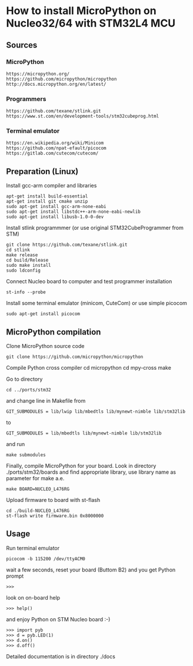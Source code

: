 
# How to install MicroPython on Nucleo32/64 with STM32L4 MCU

## Sources

### MicroPython

    https://micropython.org/
    https://github.com/micropython/micropython
    http://docs.micropython.org/en/latest/
    
### Programmers

    https://github.com/texane/stlink.git
    https://www.st.com/en/development-tools/stm32cubeprog.html
    
### Terminal emulator

    https://en.wikipedia.org/wiki/Minicom
    https://github.com/npat-efault/picocom
    https://gitlab.com/cutecom/cutecom/


## Preparation (Linux)

Install gcc-arm compiler and libraries

    apt-get install build-essential
    apt-get install git cmake unzip
    sudo apt-get install gcc-arm-none-eabi
    sudo apt-get install libstdc++-arm-none-eabi-newlib
    sudo apt-get install libusb-1.0-0-dev

Install stlink programmmer (or use original STM32CubeProgrammer from STM)

    git clone https://github.com/texane/stlink.git
    cd stlink
    make release
    cd build/Release
    sudo make install
    sudo ldconfig
    
Connect Nucleo board to computer and test programmer installation

    st-info --probe
    
Install some terminal emulator (minicom, CuteCom) or use simple picocom 

    sudo apt-get install picocom


## MicroPython compilation

Clone MicroPython source code

    git clone https://github.com/micropython/micropython
    
Compile Python cross compiler
    cd micropython
    cd mpy-cross
    make

Go to directory

    cd ../ports/stm32
    
and change line in Makefile from

    GIT_SUBMODULES = lib/lwip lib/mbedtls lib/mynewt-nimble lib/stm32lib

to

    GIT_SUBMODULES = lib/mbedtls lib/mynewt-nimble lib/stm32lib

and run

    make submodules
    
Finally, compile MicroPython for your board. Look in directory ./ports/stm32/boards and find appropriate library, use library name as parameter for make a.e.

    make BOARD=NUCLEO_L476RG
    
Upload firmware to board with st-flash

    cd ./build-NUCLEO_L476RG
    st-flash write firmware.bin 0x8000000 
     

## Usage

Run terminal emulator

    picocom -b 115200 /dev/ttyACM0
    
wait a few seconds, reset your board (Buttom B2) and you get Python prompt

    >>>

look on on-board help

    >>> help()
 
and enjoy Python on STM Nucleo board :-)

    >>> import pyb
    >>> d = pyb.LED(1)
    >>> d.on()
    >>> d.off()
    
Detailed documentation is in directory ./docs


